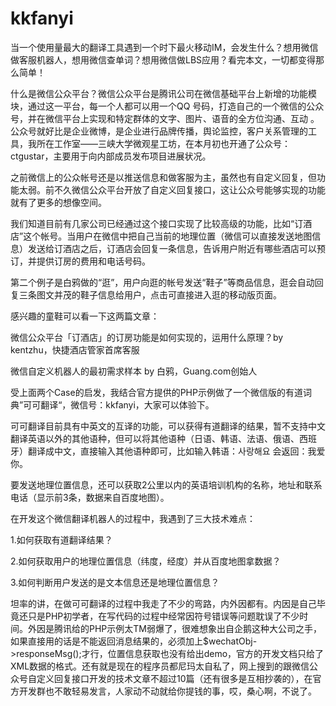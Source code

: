 kkfanyi
=======

当一个使用量最大的翻译工具遇到一个时下最火移动IM，会发生什么？想用微信做客服机器人，想用微信查单词？想用微信做LBS应用？看完本文，一切都变得那么简单！

什么是微信公众平台？微信公众平台是腾讯公司在微信基础平台上新增的功能模块，通过这一平台，每一个人都可以用一个QQ 号码，打造自己的一个微信的公众号，并在微信平台上实现和特定群体的文字、图片、语音的全方位沟通、互动 。公众号就好比是企业微博，是企业进行品牌传播，舆论监控，客户关系管理的工具，我所在工作室——三峡大学微观星工坊，在本月初也开通了公众号：ctgustar，主要用于向内部成员发布项目进展状况。

之前微信上的公众帐号还是以推送信息和做客服为主，虽然也有自定义回复，但功能太弱。前不久微信公众平台开放了自定义回复接口，这让公众号能够实现的功能就有了更多的想像空间。

我们知道目前有几家公司已经通过这个接口实现了比较高级的功能，比如“订酒店”这个帐号。当用户在微信中把自己当前的地理位置（微信可以直接发送地图信息）发送给订酒店之后，订酒店会回复一条信息，告诉用户附近有哪些酒店可以预订，并提供订房的费用和电话号码。

第二个例子是白鸦做的“逛”，用户向逛的帐号发送“鞋子”等商品信息，逛会自动回复三条图文并茂的鞋子信息给用户，点击可直接进入逛的移动版页面。


感兴趣的童鞋可以看一下这两篇文章：

微信公众平台「订酒店」的订房功能是如何实现的，运用什么原理？by kentzhu，快捷酒店管家首席客服

微信自定义机器人的最初需求样本 by 白鸦，Guang.com创始人

受上面两个Case的启发，我结合官方提供的PHP示例做了一个微信版的有道词典”可可翻译“，微信号：kkfanyi，大家可以体验下。


可可翻译目前具有中英文的互译的功能，可以获得有道翻译的结果，暂不支持中文翻译英语以外的其他语种，但可以将其他语种（日语、韩语、法语、俄语、西班牙）翻译成中文，直接输入其他语种即可，比如输入韩语：사랑해요 会返回：我爱你。

要发送地理位置信息，还可以获取2公里以内的英语培训机构的名称，地址和联系电话（显示前3条，数据来自百度地图）。

在开发这个微信翻译机器人的过程中，我遇到了三大技术难点：

1.如何获取有道翻译结果？

2.如何获取用户的地理位置信息（纬度，经度）并从百度地图拿数据？

3.如何判断用户发送的是文本信息还是地理位置信息？

坦率的讲，在做可可翻译的过程中我走了不少的弯路，内外因都有。内因是自己毕竟还只是PHP初学者，在写代码的过程中经常因符号错误等问题耽误了不少时间。外因是腾讯给的PHP示例太TM弱爆了，很难想象出自企鹅这种大公司之手，如果直接用的话是不能返回消息结果的，必须加上$wechatObj->responseMsg();才行，位置信息获取也没有给出demo，官方的开发文档只给了XML数据的格式。还有就是现在的程序员都尼玛太自私了，网上搜到的跟微信公众号自定义回复接口开发的技术文章不超过10篇（还有很多是互相抄袭的），在官方开发群也不敢轻易发言，人家动不动就给你提钱的事，哎，桑心啊，不说了。
